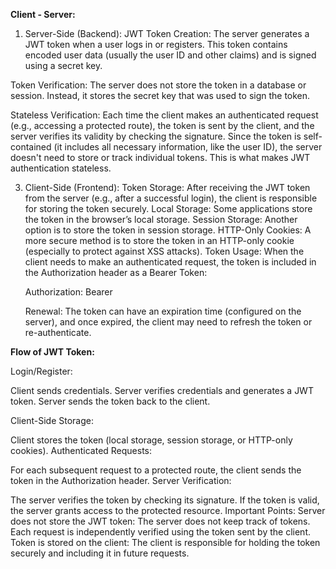 
**Client - Server:**

1. Server-Side (Backend):
JWT Token Creation: The server generates a JWT token when a user logs in or registers. This token contains encoded user data (usually the user ID and other claims) and is signed using a secret key.

Token Verification: The server does not store the token in a database or session. Instead, it stores the secret key that was used to sign the token.

Stateless Verification: Each time the client makes an authenticated request (e.g., accessing a protected route), the token is sent by the client, and the server verifies its validity by checking the signature. Since the token is self-contained (it includes all necessary information, like the user ID), the server doesn't need to store or track individual tokens. This is what makes JWT authentication stateless.

3. Client-Side (Frontend):
Token Storage: After receiving the JWT token from the server (e.g., after a successful login), the client is responsible for storing the token securely.
Local Storage: Some applications store the token in the browser’s local storage.
Session Storage: Another option is to store the token in session storage.
HTTP-Only Cookies: A more secure method is to store the token in an HTTP-only cookie (especially to protect against XSS attacks).
Token Usage: When the client needs to make an authenticated request, the token is included in the Authorization header as a Bearer Token:

   Authorization: Bearer <JWT>

    Renewal: The token can have an expiration time (configured on the server), and once expired, the client may need to refresh the token or re-authenticate.

**Flow of JWT Token:**

Login/Register:

Client sends credentials.
Server verifies credentials and generates a JWT token.
Server sends the token back to the client.

Client-Side Storage:

Client stores the token (local storage, session storage, or HTTP-only cookies).
Authenticated Requests:

For each subsequent request to a protected route, the client sends the token in the Authorization header.
Server Verification:

The server verifies the token by checking its signature. If the token is valid, the server grants access to the protected resource.
Important Points:
Server does not store the JWT token: The server does not keep track of tokens. Each request is independently verified using the token sent by the client.
Token is stored on the client: The client is responsible for holding the token securely and including it in future requests.
